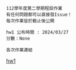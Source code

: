 ```
112學年度第二學期程設作業
有任何問題都可以直接發Issue！
每次作業皆於截止後公開

```
```
hw1 公布時間 : 2024/03/27
分數：None 
```

```
各次作業連結
```
[hw1](https://drive.google.com/file/d/1Wdv4nLaoXsXFZX17OleQpllvq5ii_n08/view)
